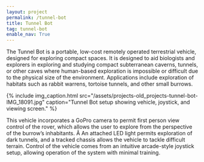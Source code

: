 ```yaml
---
layout: project
permalink: /tunnel-bot
title: Tunnel Bot
tag: tunnel-bot
enable_nav: True
---
```

The Tunnel Bot is a portable, low-cost remotely operated terrestrial vehicle, designed for exploring compact spaces. It is designed to aid biologists and explorers in exploring and studying compact subterranean caverns, tunnels, or other caves where human-based exploration is impossible or difficult due to the physical size of the environment. Applications include exploration of habitats such as rabbit warrens, tortoise tunnels, and other small burrows.

{% include 
    img_caption.html
    src="/assets/projects-old_projects-tunnel-bot-IMG_18091.jpg"
    caption="Tunnel Bot setup showing vehicle, joystick, and viewing screen."
%}

This vehicle incorporates a GoPro camera to permit first person view control of the rover, which allows the user to explore from the perspective of the burrow’s inhabitants. Â An attached LED light permits exploration of dark tunnels, and a tracked chassis allows the vehicle to tackle difficult terrain. Control of the vehicle comes from an intuitive arcade-style joystick setup, allowing operation of the system with minimal training.
   